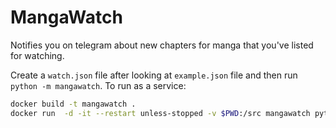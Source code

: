 # MangaWatch

Notifies you on telegram about new chapters for manga that you've listed for watching.

Create a `watch.json` file after looking at `example.json` file and then run `python -m mangawatch`. To run as a service:

```bash
docker build -t mangawatch .
docker run  -d -it --restart unless-stopped -v $PWD:/src mangawatch python -m mangawatch
```
